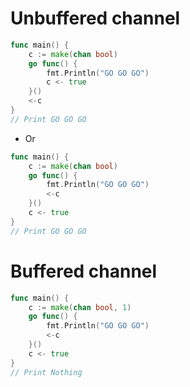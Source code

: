 Unbuffered channel
=====
```go
func main() {
    c := make(chan bool)
    go func() {
        fmt.Println("GO GO GO")
        c <- true
    }()
    <-c
}
// Print GO GO GO
```
* Or
```go
func main() {
    c := make(chan bool)
    go func() {
        fmt.Println("GO GO GO")
        <-c
    }()
    c <- true
}
// Print GO GO GO
```

Buffered channel
=====
```go
func main() {
    c := make(chan bool, 1)
    go func() {
        fmt.Println("GO GO GO")
        <-c
    }()
    c <- true
}
// Print Nothing
```
